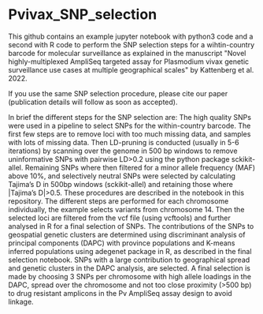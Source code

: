 # Pvivax_SNP_selection

This github contains an example jupyter notebook with python3 code and a second with R code to perform the SNP selection steps for a wihtin-country barcode for molecular surveillance as explained in the manuscript "Novel highly-multiplexed AmpliSeq targeted assay for Plasmodium vivax genetic surveillance use cases at multiple geographical scales" by Kattenberg et al. 2022. 

If you use the same SNP selection procedure, please cite our paper (publication details will follow as soon as accepted). 

In brief the different steps for the SNP selection are: 
The high quality SNPs were used in a pipeline to select SNPs for the within-country barcode. The first few steps are to remove loci with too much missing data, and samples with lots of missing data. Then LD-pruning is conducted (usually in 5-6 iterations) by scanning over the genome in 500 bp windows to remove uninformative SNPs with pairwise LD>0.2 using the python package sckikit-allel. Remaining SNPs where then filtered for a minor allele frequency (MAF) above 10%, and selectively neutral SNPs were selected by calculating Tajima’s D in 500bp windows (sckikit-allel) and retaining those where |Tajima’s D|>0.5. These procedures are described in the notebook in this repository. The different steps are performed for each chromosome individually, the example selects variants from chromosome 14. Then the selected loci are filtered from the vcf file (using vcftools) and further analysed in R for a final selection of SNPs. The contributions of the SNPs to geospatial genetic clusters are determined using discriminant analysis of principal components (DAPC) with province populations and K-means inferred populations using adegenet package in R, as described in the final selection notebook. SNPs with a large contribution to geographical spread and genetic clusters in the DAPC analysis, are selected. A final selection is made by choosing 3 SNPs per chromosome with high allele loadings in the DAPC, spread over the chromosome and not too close proximity (>500 bp) to drug resistant amplicons in the Pv AmpliSeq assay design to avoid linkage. 
